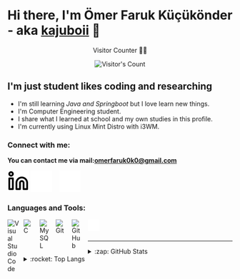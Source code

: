 # Hi there, I'm Ömer Faruk Küçükönder - aka [kajuboii][github] 👋 

<p align="center"> Visitor Counter 🕵🏼</p>
<p align="center"><img src="https://profile-counter.glitch.me/{kajuboii}/count.svg" alt="Visitor's Count" /></p>

## I'm just student likes coding and researching

- I'm still learning *Java and Springboot* but I love learn new things.
- I'm Computer Engineering student.
- I share what I learned at school and my own studies in this profile.
- I'm currently using Linux Mint Distro with i3WM.

### Connect with me:

**You can contact me via mail:omerfaruk0k0@gmail.com**

[![website](./img/linkedin-light.svg)](https://www.linkedin.com/in/%C3%B6mer-faruk-k%C3%BC%C3%A7%C3%BCk%C3%B6nder-69642b1bb#gh-light-mode-only)
[![website](./img/linkedin-dark.svg)](https://www.linkedin.com/in/%C3%B6mer-faruk-k%C3%BC%C3%A7%C3%BCk%C3%B6nder-69642b1bb#gh-light-mode-only#gh-dark-mode-only)
&nbsp;&nbsp;
[![website](./img/instagram-dark.svg)](https://instagram.com/omerfaruk.k0)

### Languages and Tools:

<img align="left" alt="Visual Studio Code" width="26px" src="https://cdn.jsdelivr.net/gh/devicons/devicon/icons/vscode/vscode-original.svg" style="padding-right:10px;" />
<img align="left" alt="C" width="26px" src="https://cdn.jsdelivr.net/gh/devicons/devicon/icons/c/c-original.svg" style="padding-right:10px;" />
<img align="left" alt="MySQL" width="26px" src="https://cdn.jsdelivr.net/gh/devicons/devicon/icons/mysql/mysql-original.svg" style="padding-right:10px;" />
<img align="left" alt="Git" width="26px" src="https://cdn.jsdelivr.net/gh/devicons/devicon/icons/git/git-original.svg" style="padding-right:10px;" />
<img align="left" alt="GitHub" width="26px" src="https://user-images.githubusercontent.com/3369400/139447912-e0f43f33-6d9f-45f8-be46-2df5bbc91289.png" style="padding-right:10px;" />
<img align="left" alt="Terminal" width="26px" src="./img/terminal-dark.svg" />

<br />
<br />

---

<details>
  <summary>:zap: GitHub Stats</summary>
 <img align="left" alt="kajuboii's GitHub Stats" src="https://github-readme-stats.vercel.app/api?username=kajuboii&show_icons=true&hide_border=false&title_color=ff652f&icon_color=FFE400&bg_color=09131B&text_color=ffffff&border_color=0c1a25" />
  

</details>

<details>
  <summary>:rocket: Top Langs</summary>
  
  <img align="left" alt="kajuboii's GitHub Stats" src="https://github-readme-stats-eight-theta.vercel.app/api/top-langs/?username=kajuboii&layout=compact&langs_count=8&theme=tokyonight" />
  
</details>




[github]: https://github.com/kajuboii
[instagram]: https://instagram.com/omerfaruk.k0
[linkedin]: https://www.linkedin.com/in/%C3%B6mer-faruk-k%C3%BC%C3%A7%C3%BCk%C3%B6nder-69642b1bb/

